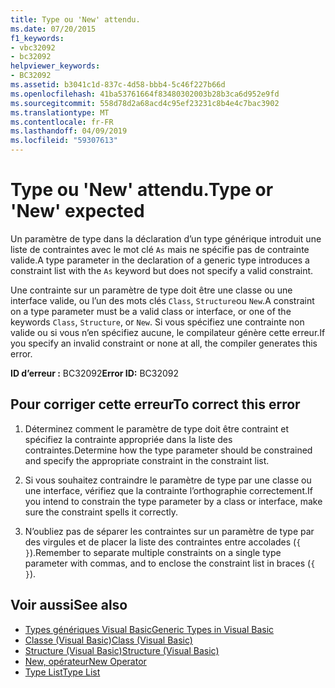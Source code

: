 ```yaml
---
title: Type ou 'New' attendu.
ms.date: 07/20/2015
f1_keywords:
- vbc32092
- bc32092
helpviewer_keywords:
- BC32092
ms.assetid: b3041c1d-837c-4d58-bbb4-5c46f227b66d
ms.openlocfilehash: 41ba53761664f83480302003b28b3ca6d952e9fd
ms.sourcegitcommit: 558d78d2a68acd4c95ef23231c8b4e4c7bac3902
ms.translationtype: MT
ms.contentlocale: fr-FR
ms.lasthandoff: 04/09/2019
ms.locfileid: "59307613"
---
```

# <a name="type-or-new-expected"></a><span data-ttu-id="ba169-102">Type ou 'New' attendu.</span><span class="sxs-lookup"><span data-stu-id="ba169-102">Type or 'New' expected</span></span>
<span data-ttu-id="ba169-103">Un paramètre de type dans la déclaration d’un type générique introduit une liste de contraintes avec le mot clé `As` mais ne spécifie pas de contrainte valide.</span><span class="sxs-lookup"><span data-stu-id="ba169-103">A type parameter in the declaration of a generic type introduces a constraint list with the `As` keyword but does not specify a valid constraint.</span></span>  
  
 <span data-ttu-id="ba169-104">Une contrainte sur un paramètre de type doit être une classe ou une interface valide, ou l’un des mots clés `Class`, `Structure`ou `New`.</span><span class="sxs-lookup"><span data-stu-id="ba169-104">A constraint on a type parameter must be a valid class or interface, or one of the keywords `Class`, `Structure`, or `New`.</span></span> <span data-ttu-id="ba169-105">Si vous spécifiez une contrainte non valide ou si vous n’en spécifiez aucune, le compilateur génère cette erreur.</span><span class="sxs-lookup"><span data-stu-id="ba169-105">If you specify an invalid constraint or none at all, the compiler generates this error.</span></span>  
  
 <span data-ttu-id="ba169-106">**ID d’erreur :** BC32092</span><span class="sxs-lookup"><span data-stu-id="ba169-106">**Error ID:** BC32092</span></span>  
  
## <a name="to-correct-this-error"></a><span data-ttu-id="ba169-107">Pour corriger cette erreur</span><span class="sxs-lookup"><span data-stu-id="ba169-107">To correct this error</span></span>  
  
1. <span data-ttu-id="ba169-108">Déterminez comment le paramètre de type doit être contraint et spécifiez la contrainte appropriée dans la liste des contraintes.</span><span class="sxs-lookup"><span data-stu-id="ba169-108">Determine how the type parameter should be constrained and specify the appropriate constraint in the constraint list.</span></span>  
  
2. <span data-ttu-id="ba169-109">Si vous souhaitez contraindre le paramètre de type par une classe ou une interface, vérifiez que la contrainte l’orthographie correctement.</span><span class="sxs-lookup"><span data-stu-id="ba169-109">If you intend to constrain the type parameter by a class or interface, make sure the constraint spells it correctly.</span></span>  
  
3. <span data-ttu-id="ba169-110">N’oubliez pas de séparer les contraintes sur un paramètre de type par des virgules et de placer la liste des contraintes entre accolades (`{ }`).</span><span class="sxs-lookup"><span data-stu-id="ba169-110">Remember to separate multiple constraints on a single type parameter with commas, and to enclose the constraint list in braces (`{ }`).</span></span>  
  
## <a name="see-also"></a><span data-ttu-id="ba169-111">Voir aussi</span><span class="sxs-lookup"><span data-stu-id="ba169-111">See also</span></span>

- [<span data-ttu-id="ba169-112">Types génériques Visual Basic</span><span class="sxs-lookup"><span data-stu-id="ba169-112">Generic Types in Visual Basic</span></span>](../../visual-basic/programming-guide/language-features/data-types/generic-types.md)
- [<span data-ttu-id="ba169-113">Classe (Visual Basic)</span><span class="sxs-lookup"><span data-stu-id="ba169-113">Class (Visual Basic)</span></span>](../../visual-basic/language-reference/statements/class-statement.md)
- [<span data-ttu-id="ba169-114">Structure (Visual Basic)</span><span class="sxs-lookup"><span data-stu-id="ba169-114">Structure (Visual Basic)</span></span>](../../visual-basic/language-reference/statements/structure-statement.md)
- [<span data-ttu-id="ba169-115">New, opérateur</span><span class="sxs-lookup"><span data-stu-id="ba169-115">New Operator</span></span>](../../visual-basic/language-reference/operators/new-operator.md)
- [<span data-ttu-id="ba169-116">Type List</span><span class="sxs-lookup"><span data-stu-id="ba169-116">Type List</span></span>](../../visual-basic/language-reference/statements/type-list.md)
